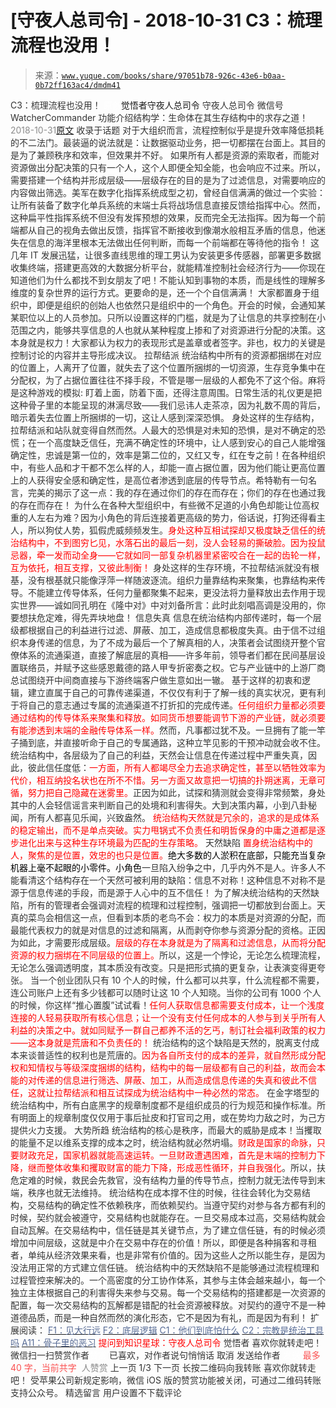 # [守夜人总司令] - 2018-10-31 C3：梳理流程也没用！

> 来源：[`www.yuque.com/books/share/97051b78-926c-43e6-b0aa-0b72ff163ac4/dmdm41`](https://www.yuque.com/books/share/97051b78-926c-43e6-b0aa-0b72ff163ac4/dmdm41)

<ne-p id="520f42f3293818f927861ebbd5b15da4_p_0" data-lake-id="520f42f3293818f927861ebbd5b15da4_p_0"><ne-text id="ub6d9446a" style="color: rgb(51, 51, 51);">C3：梳理流程也没用！</ne-text></ne-p> <ne-p id="ac12512a1b0fe5c534b4292c4350c801" data-lake-id="ac12512a1b0fe5c534b4292c4350c801"><ne-text id="u015ba117" ne-fontsize="12" style="color: rgb(255, 255, 255);">原创</ne-text><ne-text id="u68919174" ne-fontsize="14">觉悟者</ne-text><ne-text id="u6712bd49" ne-fontsize="14">守夜人总司令</ne-text></ne-p> <ne-p id="ae03ae82396c1be9ffec16ec8b0539be" data-lake-id="ae03ae82396c1be9ffec16ec8b0539be"><ne-text id="u7de45d04" ne-fontsize="14" ne-bold="true" style="color: rgb(51, 51, 51);">守夜人总司令</ne-text></ne-p> <ne-p id="1bc883a2274014deb2bbbba2cf6980fe" data-lake-id="1bc883a2274014deb2bbbba2cf6980fe"><ne-text id="u49f3489e" ne-fontsize="14" style="color: rgb(51, 51, 51);">微信号</ne-text><ne-text id="uc8d4bbce" ne-fontsize="14" style="color: rgb(51, 51, 51);">WatcherCommander</ne-text></ne-p> <ne-p id="fe45f1e83b3019bacbdfd1b48e42aa63" data-lake-id="fe45f1e83b3019bacbdfd1b48e42aa63"><ne-text id="uc781a357" ne-fontsize="14" style="color: rgb(51, 51, 51);">功能介绍</ne-text><ne-text id="u723f645d" ne-fontsize="14" style="color: rgb(51, 51, 51);">结构学：生命体在其生存结构中的求存之道！</ne-text></ne-p> <ne-p id="86be9036a2b3592b42efcd70342f8202" data-lake-id="86be9036a2b3592b42efcd70342f8202"><ne-text id="ua9a2c5d0" style="color: rgb(140, 140, 140);">2018-10-31</ne-text>[<ne-text id="u22450b3b" ne-fontsize="14">原文</ne-text>](https://mp.weixin.qq.com/s?__biz=MzAxNDk1NjI2Mw==&mid=2247483989&idx=1&sn=ee70dacfd980f041379d91ae947ece44&chksm=9b8a21ddacfda8cb28bf62d6f53531e8a8ebce2de96396e50ec7e7e144fffe502ec6faee3415&scene=27#wechat_redirect&cpage=464)</ne-p> <ne-p id="038ae52c857cffdbcd1d6dc15a23afca" data-lake-id="038ae52c857cffdbcd1d6dc15a23afca"><ne-text id="u5410b124" style="color: rgb(51, 51, 51);">收录于话题</ne-text></ne-p> <ne-p id="6651117bafa4d69f4459a09d5800b3b2" data-lake-id="6651117bafa4d69f4459a09d5800b3b2"><ne-text id="u0b1b7d6c" style="color: rgb(51, 51, 51);">对于大组织而言，流程控制似乎是提升效率降低损耗的不二法门。最装逼的说法就是：让数据驱动业务，把一切都摆在台面上。其目的是为了兼顾秩序和效率，但效果并不好。</ne-text></ne-p> <ne-p id="95873186855aad5ab96022465c82ec71" data-lake-id="95873186855aad5ab96022465c82ec71"><ne-text id="u3cf0ba6a" style="color: rgb(51, 51, 51);">如果所有人都是资源的索取者，而能对资源做出分配决策的只有一个人，这个人即便全知全能，也会响应不过来。所以，需要搭建一个结构并形成层级——层级存在的目的是为了过滤信息，对需要响应的内容做出筛选。美军在数字化指挥系统成型之初，曾经自信满满的做过一个实验：让所有装备了数字化单兵系统的末端士兵将战场信息直接反馈给指挥中心。然而，这种扁平性指挥系统不但没有发挥预想的效果，反而完全无法指挥。因为每一个前端都从自己的视角去做出反馈，指挥官不断接收到像潮水般相互矛盾的信息，他迷失在信息的海洋里根本无法做出任何判断，而每一个前端都在等待他的指令！</ne-text></ne-p> <ne-p id="856fd27c96b5c4894b2674b5ab9b941d" data-lake-id="856fd27c96b5c4894b2674b5ab9b941d"><ne-text id="u98cb42c3" style="color: rgb(51, 51, 51);">这几年 IT 发展迅猛，让很多直线思维的理工男认为安装更多传感器，部署更多数据收集终端，搭建更高效的大数据分析平台，就能精准控制社会经济行为——你现在知道他们为什么都找不到女朋友了吧！不能认知到事物的本质，而是线性的理解多维度的复杂世界的运行方式。更要命的是，还一个个自信满满！</ne-text></ne-p> <ne-p id="2948696f0f8ecae94f4fd8203252f4c3" data-lake-id="2948696f0f8ecae94f4fd8203252f4c3"><ne-text id="u7fc3a2ea" style="color: rgb(51, 51, 51);">大家都置身于组织中，即便是组织的创始人也依然只是组织中的一个角色。开会的时候，会通知某某职位以上的人员参加。只所以设置这样的门槛，就是为了让信息的共享控制在小范围之内，能够共享信息的人也就从某种程度上掺和了对资源进行分配的决策。这本身就是权力！大家都认为权力的表现形式是盖章或者签字。非也，权力的关键是控制讨论的内容并主导形成决议。</ne-text></ne-p> <ne-p id="b91ba566cb4f864357b9dd52729bf3c0" data-lake-id="b91ba566cb4f864357b9dd52729bf3c0"><ne-text id="u7cf9e67c" ne-bold="true" style="color: rgb(51, 51, 51);">拉帮结派</ne-text></ne-p> <ne-p id="f103681f9b02ff1b7165a7587aa4c8b1" data-lake-id="f103681f9b02ff1b7165a7587aa4c8b1"><ne-text id="u45ccd210" style="color: rgb(51, 51, 51);">统治结构中所有的资源都捆绑在对应的位置上，人离开了位置，就失去了这个位置所捆绑的一切资源，生存竞争集中在分配权，为了占据位置往往不择手段，不管是哪一层级的人都免不了这个俗。麻将是这种游戏的模拟: 盯着上面，防着下面，还得注意周围。日常生活的礼仪更是把这种骨子里的本能呈现的淋漓尽致——我们忌讳人走茶凉，因为礼数不周的背后，暗示着失去位置上所捆绑的一切，这让人感到深深恐惧。</ne-text></ne-p> <ne-p id="80c1b73fecfb39b959ffaed4e32dfffe" data-lake-id="80c1b73fecfb39b959ffaed4e32dfffe"><ne-text id="u80f4acef" style="color: rgb(51, 51, 51);">身处这样的生存结构，拉帮结派和站队就变得自然而然。人最大的恐惧是对未知的恐惧，是对不确定的恐慌；在一个高度缺乏信任，充满不确定性的环境中，让人感到安心的自己人能增强确定性，</ne-text><ne-text id="u99bf226a" ne-bold="true" style="color: rgb(51, 51, 51);">忠诚是第一位的，效率是第二位的，又红又专，红在专之前</ne-text><ne-text id="u5a657c0d" style="color: rgb(51, 51, 51);">！在各种组织中，有些人品和才干都不怎么样的人，却能一直占据位置，因为他们能让更高位置上的人获得安全感和确定性，是高位者渗透到底层的传导节点。希特勒有一句名言，完美的揭示了这一点：我的存在通过你们的存在而存在；你们的存在也通过我的存在而存在！</ne-text></ne-p> <ne-p id="3f8185a521770f23750233110fb496db" data-lake-id="3f8185a521770f23750233110fb496db"><ne-text id="ue60f2020" style="color: rgb(51, 51, 51);">为什么在各种大型组织中，有些微不足道的小角色却能让位高权重的人左右为难？因为小角色的背后连接着更高级的势力，俗话说，打狗还得看主人，所以狗仗人势，狐假虎威频频发生。</ne-text><ne-text id="ufce4ff59" style="color: rgb(255, 0, 0);">身处这种互相试探却又极度缺乏信任的统治结构中，不到图穷匕见，水落石出的最后一刻，没人会轻易的撕破脸。因为投鼠忌器，牵一发而动全身——它就如同一部复杂机器里紧密咬合在一起的齿轮一样，互为依托，相互支撑，又彼此制衡！</ne-text></ne-p> <ne-p id="9b10ab5c97db856f21c193d2fe600745" data-lake-id="9b10ab5c97db856f21c193d2fe600745"><ne-text id="u5b53dad1" style="color: rgb(51, 51, 51);">身处这样的生存环境，不拉帮结派就没有根基，没有根基就只能像浮萍一样随波逐流。</ne-text><ne-text id="u12638a4e" ne-bold="true" style="color: rgb(51, 51, 51);">组织力量靠结构来聚集，也靠结构来传导。</ne-text><ne-text id="ucc8417d3" style="color: rgb(51, 51, 51);">不能建立传导体系，任何力量都聚集不起来，更没法将力量释放出去作用于现实世界——诚如同孔明在《隆中对》中对刘备所言：此时此刻唱高调是没用的，你要想扶危定难，得先弄块地盘！</ne-text></ne-p> <ne-p id="71cc31f5c9bc5279bb9a29bf493430d6" data-lake-id="71cc31f5c9bc5279bb9a29bf493430d6"><ne-text id="ue6a0c04b" ne-bold="true" style="color: rgb(51, 51, 51);">信息失真</ne-text></ne-p> <ne-p id="daef8e7c5753e65d599b558fc4ff62ea" data-lake-id="daef8e7c5753e65d599b558fc4ff62ea"><ne-text id="uc36f0eb1" ne-bold="true" style="color: rgb(51, 51, 51);">信息在统治结构内部传递时，每一个层级都根据自己的利益进行过滤、屏蔽、加工，造成信息都极度失真。</ne-text><ne-text id="u37c3ce19" style="color: rgb(51, 51, 51);">由于信不过组织本身传递的信息，为了不成为最后一个了解真相的人，决策者会试图绕开整个官僚体系的流通渠道，直接了解底层的真相——许多年前，领导者们都在民间基层设置联络员，并赋予这些感恩戴德的路人甲专折密奏之权。它与产业链中的上游厂商总试图绕开中间商直接与下游终端客户做生意如出一辙。</ne-text></ne-p> <ne-p id="86b228893b8d1a2b9e309bb8c1a4fc7f" data-lake-id="86b228893b8d1a2b9e309bb8c1a4fc7f"><ne-text id="u6ea19337" style="color: rgb(51, 51, 51);">基于这样的初衷和逻辑，建立直属于自己的可靠传递渠道，不仅仅有利于了解一线的真实状况，更有利于将自己的意志通过专属的流通渠道不打折扣的完成传递。</ne-text><ne-text id="u98928e1b" style="color: rgb(255, 0, 0);">任何组织力量都必须要通过结构的传导体系来聚集和释放。如同货币想要能调节下游的产业链，就必须要有能渗透到末端的金融传导体系一样。</ne-text><ne-text id="u3c7edac8" style="color: rgb(51, 51, 51);">然而，凡事都过犹不及。一旦拥有了能一竿子捅到底，并直接听命于自己的专属通路，这种立竿见影的干预冲动就会收不住。</ne-text></ne-p> <ne-p id="0c123a43f2859d694dcf0dcb6d2913b4" data-lake-id="0c123a43f2859d694dcf0dcb6d2913b4"><ne-text id="ued8f5cdd" ne-bold="true" style="color: rgb(51, 51, 51);">统治结构中，各层级为了自己的利益，天然会让信息在传递过程中严重失真，因此，彼此信任度低：</ne-text><ne-text id="u9ecde660" style="color: rgb(255, 0, 0);">一方面，所有人都竭尽全力去追求确定性，甚至以牺牲效率为代价，相互纳投名状也在所不不惜。另一方面又故意把一切搞的扑朔迷离，无章可循，努力把自己隐藏在迷雾里。</ne-text><ne-text id="u65af22eb" style="color: rgb(51, 51, 51);">正因为如此，试探和猜测就会变得非常频繁，身处其中的人会轻信谣言来判断自己的处境和利害得失。大到决策内幕，小到八卦秘闻，所有人都喜见乐闻，兴致盎然。</ne-text></ne-p> <ne-p id="54136ba84f274ca082ae5f8939665eee" data-lake-id="54136ba84f274ca082ae5f8939665eee"><ne-text id="u23cb9fba" style="color: rgb(255, 0, 0);">统治结构天然就是冗余的，追求的是成体系的稳定输出，而不是单点突破。实力甩锅式不负责任和明哲保身的中庸之道都是逐步进化出来与这种生存环境最为匹配的生存策略。</ne-text></ne-p> <ne-p id="f347dac084e6ef4cb341c6fa048fdc09" data-lake-id="f347dac084e6ef4cb341c6fa048fdc09"><ne-text id="ufa202df0" ne-bold="true" style="color: rgb(51, 51, 51);">天然缺陷</ne-text></ne-p> <ne-p id="c32e0c2835b0bf843e48723ba4e364e6" data-lake-id="c32e0c2835b0bf843e48723ba4e364e6"><ne-text id="u200ac51b" style="color: rgb(255, 0, 0);">置身统治结构中的人，聚焦的是位置，效忠的也只是位置。</ne-text><ne-text id="u1d03e470" style="color: rgb(0, 0, 0);">绝大多数的人淤积在底部，只能充当复杂机器上毫不起眼的小零件。小角色</ne-text><ne-text id="u3f7e5f11" style="color: rgb(51, 51, 51);">一旦陷入纷争之中，几乎内外不是人。许多人不能看清这个结构存在一个天然可被利用的缺陷：信息不对称！</ne-text><ne-text id="u60dcb214" ne-bold="true" style="color: rgb(51, 51, 51);">这种信息不对称不是源于信息传递的手段，而是源于人心中的互不信任！</ne-text></ne-p> <ne-p id="507c55a9c394fa06ef26599e901c9d4e" data-lake-id="507c55a9c394fa06ef26599e901c9d4e"><ne-text id="u899293d3" ne-bold="true" style="color: rgb(51, 51, 51);">为了解决统治结构的天然缺陷，所有的管理者会强调对流程的梳理和过程控制，强调把一切都放到台面上。</ne-text><ne-text id="u0fedacb1" style="color: rgb(51, 51, 51);">天真的菜鸟会相信这一点，但看到本质的老鸟不会：</ne-text><ne-text id="u192c8292" ne-bold="true" style="color: rgb(51, 51, 51);">权力的本质是对资源的分配，而最能代表权力的就是对信息的过滤和隔离，从而剥夺你参与资源分配的资格。</ne-text><ne-text id="u7e561153" style="color: rgb(51, 51, 51);">正因为如此，才需要形成层级。</ne-text><ne-text id="u1c50ecb9" style="color: rgb(255, 0, 0);">层级的存在本身就是为了隔离和过滤信息，从而将分配资源的权力捆绑在不同层级的位置上。</ne-text><ne-text id="u06995e0c" style="color: rgb(51, 51, 51);">所以，这是一个悖论，无论怎么梳理流程，无论怎么强调透明度，其本质没有改变。只是把形式搞的更复杂，让表演变得更夸张。</ne-text></ne-p> <ne-p id="b79fbc9507f79422b3b5c2485d9234a1" data-lake-id="b79fbc9507f79422b3b5c2485d9234a1"><ne-text id="u7328eb69" style="color: rgb(51, 51, 51);">当一个创业团队只有 10 个人的时候，什么都可以共享，什么流程都不需要，连公司账户上还有多少钱都可以随时让这 10 个人知晓。当你的公司有 1000 个人的时候，你这样“推心置腹”试试看！</ne-text><ne-text id="u27d9a83d" style="color: rgb(255, 0, 0);">任何人获取信息都需要支付成本，让一个浅度连接的人轻易获取所有核心信息；让一个没有支付任何成本的人参与到关乎所有人利益的决策之中。就如同赋予一群自己都养不活的乞丐，制订社会福利政策的权力——这本身就是荒唐和不负责任的！</ne-text></ne-p> <ne-p id="b2d0d9c127f05da40561c2d313139be5" data-lake-id="b2d0d9c127f05da40561c2d313139be5"><ne-text id="u4cc5bf36" ne-bold="true" style="color: rgb(51, 51, 51);">统治结构的这个缺陷是天然的，脱离支付成本来谈普适性的权利也是荒唐的。</ne-text><ne-text id="u1fdc7d3e" style="color: rgb(255, 0, 0);">因为各自所支付的成本的差异，就自然形成分配权和知情权与等级深度捆绑的结构，结构中的每一层级都有自己的利益，故而会本能的对传递的信息进行筛选、屏蔽、加工，从而造成信息传递的失真和彼此不信任，这就让拉帮结派和相互试探成为统治结构中一种必然的常态。</ne-text></ne-p> <ne-p id="91d6811a7a01b56d0aefdb1556e07c54" data-lake-id="91d6811a7a01b56d0aefdb1556e07c54"><ne-text id="uedbfd5be" style="color: rgb(51, 51, 51);">在金字塔型的统治结构中，所有白底黑字的规章制度都不是组织成员的行为规范和操作标准。所有明面上的规章制度仅仅用于事后扯皮和打官司之用，或在势均力敌之时，为己方提供火力支援。</ne-text></ne-p> <ne-p id="2ffaaddf41a836e4bed4d7462d7d7fd4" data-lake-id="2ffaaddf41a836e4bed4d7462d7d7fd4"><ne-text id="u5e35a72d" ne-bold="true" style="color: rgb(51, 51, 51);">大势所趋</ne-text></ne-p> <ne-p id="ffea753ec6638f0a662b9878984a2add" data-lake-id="ffea753ec6638f0a662b9878984a2add"><ne-text id="u35c352bf" ne-bold="true" style="color: rgb(51, 51, 51);">统治结构的核心是秩序，而最大的威胁是成本！当攫取的能量不足以维系支撑的成本之时，统治结构就必然坍塌。</ne-text><ne-text id="u5eac4607" style="color: rgb(255, 0, 0);">财政是国家的命脉，只要财政充足，国家机器就能高速运转。一旦财政遭遇困难，首先是末端的控制力下降，继而整体收集和攫取财富的能力下降，形成恶性循环，并自我强化</ne-text><ne-text id="u3df8d32c" style="color: rgb(51, 51, 51);">。所以，扶危定难的时候，救民会先救官，没有结构力量的传导节点，控制力就无法传导到末端，秩序也就无法维持。</ne-text></ne-p> <ne-p id="15219b9be1cb307498b37052529b5608" data-lake-id="15219b9be1cb307498b37052529b5608"><ne-text id="u1cab5c8d" style="color: rgb(51, 51, 51);">统治结构在成本撑不住的时候，往往会转化为交易结构，交易结构的确定性不依赖秩序，而依赖契约。当遵守契约对参与各方都有利的时候，契约就会被遵守，交易结构也就能存在。一旦交易成本过高，交易结构就会自动瓦解。在交易结构中，信任链是其关键节点，为了建立信任链，有的时候必须增加中间层级，这就是中介在交易中存在的价值！所以，即便是各种捐客和寻租者，单纯从经济效果来看，也是非常有价值的。因为这些人之所以能生存，是因为没法用正常的方式建立信任链。</ne-text></ne-p> <ne-p id="f70efb1f1357fe519438e362c287de48" data-lake-id="f70efb1f1357fe519438e362c287de48"><ne-text id="u2ef3e39d" style="color: rgb(51, 51, 51);">统治结构中的天然缺陷不是能够通过流程梳理和过程管控来解决的。一个高密度的分工协作体系，其参与主体会越来越小，每一个独立主体根据自己的利害得失来参与交易。每一个交易结构的搭建都是一次资源的配置，每一次交易结构的瓦解都是错配的社会资源被释放。</ne-text><ne-text id="u2b6adabf" ne-bold="true" style="color: rgb(51, 51, 51);">对契约的遵守不是一种道德品质，而是一种自然而然的演化形态，它不是因为有礼，而是因为有利！</ne-text></ne-p> <ne-p id="ad3a5594d97b7c21e206ed052ea6b5cb" data-lake-id="ad3a5594d97b7c21e206ed052ea6b5cb"><ne-text id="u0076244a" ne-fontsize="13" style="color: rgb(51, 51, 51);">扩展阅读：</ne-text></ne-p> <ne-p id="a993cea66f6458cd85162ad1614f6baf" data-lake-id="a993cea66f6458cd85162ad1614f6baf">[<ne-text id="u8937d2ff" ne-fontsize="13" style="color: rgb(87, 107, 149);">F1：见大行远</ne-text>](http://mp.weixin.qq.com/s?__biz=MzAxNDk1NjI2Mw==&mid=2247483815&idx=1&sn=3ef0a28f13360d542e1fe295b25cbd9a&chksm=9b8a222facfdab3920ee4384bc60709209747c50a7da243c69a345cd69a301cd194d921d643d&scene=21#wechat_redirect)</ne-p> <ne-p id="ac93008f5b9e50be83f26cf285455b59" data-lake-id="ac93008f5b9e50be83f26cf285455b59">[<ne-text id="u3cafa449" ne-fontsize="13" style="color: rgb(87, 107, 149);">F2：底层逻辑</ne-text>](http://mp.weixin.qq.com/s?__biz=MzAxNDk1NjI2Mw==&mid=2247483905&idx=1&sn=e13c2886d004d818f12f6981f4c4e35a&chksm=9b8a2189acfda89f1a2b2326514ec0f5e6696cb737fc89b123afad6198807fa669769a850cd3&scene=21#wechat_redirect)</ne-p> <ne-p id="a016579dd84a97783c1df66a85aae350" data-lake-id="a016579dd84a97783c1df66a85aae350">[<ne-text id="ue3874bc0" ne-fontsize="13" style="color: rgb(87, 107, 149);">C1：他们到底怕什么</ne-text>](http://mp.weixin.qq.com/s?__biz=MzAxNDk1NjI2Mw==&mid=2247483898&idx=1&sn=1b0a50386e9e89d2750dec717236f0aa&chksm=9b8a2272acfdab64235b35ee5e91b8cac6172144207251636e1345fc570aa1601f59eff7f442&scene=21#wechat_redirect)</ne-p> <ne-p id="ff29c6e514fba219b38dcad1be7fd642" data-lake-id="ff29c6e514fba219b38dcad1be7fd642">[<ne-text id="u59ff2309" ne-fontsize="13" style="color: rgb(87, 107, 149);">C2：宗教是统治工具吗</ne-text>](http://mp.weixin.qq.com/s?__biz=MzAxNDk1NjI2Mw==&mid=2247483901&idx=1&sn=f5d9f8c7bd84370c79adae921351e813&chksm=9b8a2275acfdab63fde093d76ff82e01d0e2fd43ea675f77fd17fd51a15873d4d10499f5338d&scene=21#wechat_redirect)</ne-p> <ne-p id="d52a0c99dea1f93cd3c4691b846e7cff" data-lake-id="d52a0c99dea1f93cd3c4691b846e7cff">[<ne-text id="ud06c6e01" ne-fontsize="13" style="color: rgb(87, 107, 149);">A11：骨子里的恶习</ne-text>](http://mp.weixin.qq.com/s?__biz=MzAxNDk1NjI2Mw==&mid=2247483988&idx=1&sn=0e280f090b3e9d35bc27dca577c3ff9f&chksm=9b8a21dcacfda8caec2a5fa6bfba06e17bcbd39e57d093fb746c59eb117b291bdf43bdfbc3df&scene=21#wechat_redirect)</ne-p> <ne-p id="15a0ebda5ace4834168bf7ff37b64b1e" data-lake-id="15a0ebda5ace4834168bf7ff37b64b1e"><ne-text id="ub085823c" ne-bold="true" style="color: rgb(255, 0, 0);">提问到知识星球：守夜人总司令</ne-text></ne-p>  <ne-p id="cf4116e3ec8242e46e7d261fd0ee7292" data-lake-id="cf4116e3ec8242e46e7d261fd0ee7292" ne-alignment="center"><ne-card data-card-name="image" data-card-type="inline" id="S97nZ" data-event-boundary="card" style="color: rgb(51, 51, 51);"><ne-p id="6dbe00fd3de82ff2bdafff6d9c8a9823" data-lake-id="6dbe00fd3de82ff2bdafff6d9c8a9823"><ne-text id="udce70b6d" style="color: rgb(51, 51, 51);">觉悟者</ne-text></ne-p> <ne-p id="b933c5a863cb9bd47da6dfb6319b6a2c" data-lake-id="b933c5a863cb9bd47da6dfb6319b6a2c"><ne-text id="u52dff8f4" style="color: rgb(51, 51, 51);">喜欢你就转走吧！</ne-text></ne-p> <ne-p id="4ed49c910c9c32779e0a3dc10e6cfb19" data-lake-id="4ed49c910c9c32779e0a3dc10e6cfb19"><ne-text id="u3dbd5a04" ne-bold="true" style="color: rgb(51, 51, 51);">微信扫一扫赞赏作者</ne-text><ne-text id="ua32547c0" ne-bold="true" style="color: rgb(255, 255, 255);">赞赏</ne-text></ne-p> <ne-p id="349f80874ba8c5523d78757df590c0eb" data-lake-id="349f80874ba8c5523d78757df590c0eb"><ne-text id="ue1369ca1" style="color: rgb(51, 51, 51);">已喜欢，</ne-text><ne-text id="ufaedbfbb">对作者说句悄悄话</ne-text></ne-p> <ne-p id="6fbd4f525ac6474763b5dd94653d2d1d" data-lake-id="6fbd4f525ac6474763b5dd94653d2d1d"><ne-text id="u3ab02675" style="color: rgb(51, 51, 51);">取消</ne-text></ne-p> <ne-p id="b303c77951ff94a6f2177cb22314f68b" data-lake-id="b303c77951ff94a6f2177cb22314f68b"><ne-text id="u9de7c043" ne-fontsize="14" ne-bold="true" style="color: rgb(51, 51, 51);">发送给作者</ne-text></ne-p> <ne-p id="1476ace5f1b7b0d3bdc42e2d9d277d9a" data-lake-id="1476ace5f1b7b0d3bdc42e2d9d277d9a"><ne-text id="u94ae5d29" ne-bold="true" style="color: rgb(255, 255, 255);">发送</ne-text></ne-p> <ne-p id="7296c2f66b9bd9d9347cf9a6eaed4e2c" data-lake-id="7296c2f66b9bd9d9347cf9a6eaed4e2c"><ne-text id="u3df51bbd" ne-fontsize="13" style="color: rgb(250, 81, 81);">最多 40 字，当前共字</ne-text></ne-p> <ne-p id="f9071d837368041f144820924916e938" data-lake-id="f9071d837368041f144820924916e938"><ne-text id="ua4817eb4" style="color: rgb(136, 136, 136);"> 人赞赏</ne-text></ne-p> <ne-p id="2b2244de5de96847eb2fb9da4dac4839" data-lake-id="2b2244de5de96847eb2fb9da4dac4839"><ne-text id="u9a495438" style="color: rgb(51, 51, 51);">上一页</ne-text> <ne-text id="u10818ea6">1</ne-text><ne-text id="u5bdda730" style="color: rgb(51, 51, 51);">/3 下一页</ne-text></ne-p> <ne-p id="e598bbf6f2d78623a419c82544d70e42" data-lake-id="e598bbf6f2d78623a419c82544d70e42"><ne-text id="u86238b41" style="color: rgb(51, 51, 51);">长按二维码向我转账</ne-text></ne-p> <ne-p id="895a3ed7f0ddafb34b48502547f0cda6" data-lake-id="895a3ed7f0ddafb34b48502547f0cda6"><ne-text id="u334da45b" style="color: rgb(51, 51, 51);">喜欢你就转走吧！</ne-text></ne-p> <ne-p id="eb253af8f670ee1a9b2e0b640a1da6e8" data-lake-id="eb253af8f670ee1a9b2e0b640a1da6e8"><ne-text id="u8fcbb70f" style="color: rgb(51, 51, 51);">受苹果公司新规定影响，微信 iOS 版的赞赏功能被关闭，可通过二维码转账支持公众号。</ne-text></ne-p> <ne-h3 id="qlIxe" data-lake-id="qlIxe"><ne-heading-ext><ne-heading-anchor></ne-heading-anchor><ne-heading-fold></ne-heading-fold></ne-heading-ext><ne-heading-content><ne-text id="u6d7cc3a6" ne-fontsize="16" style="color: rgb(51, 51, 51);">精选留言</ne-text></ne-heading-content></ne-h3> <ne-p id="6c27f8bfbeb9d063687f3770f7e730a0" data-lake-id="6c27f8bfbeb9d063687f3770f7e730a0"><ne-text id="u86a1ff42" style="color: rgb(51, 51, 51);">用户设置不下载评论</ne-text></ne-p></ne-card></ne-p>
